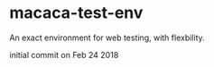 # macaca-test-env
An exact environment for web testing, with flexbility.

initial commit on Feb 24 2018
